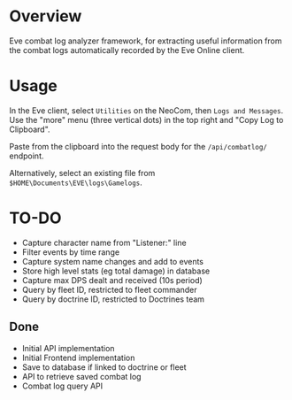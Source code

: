 Overview
========
Eve combat log analyzer framework, for extracting useful information from the combat logs automatically recorded by the Eve Online client.

Usage
=====
In the Eve client, select `Utilities` on the NeoCom, then `Logs and Messages`. Use the "more" menu (three vertical dots) in the top right and "Copy Log to Clipboard".

Paste from the clipboard into the request body for the `/api/combatlog/` endpoint.

Alternatively, select an existing file from `$HOME\Documents\EVE\logs\Gamelogs`.

TO-DO
=====
* Capture character name from "Listener:" line
* Filter events by time range
* Capture system name changes and add to events
* Store high level stats (eg total damage) in database
* Capture max DPS dealt and received (10s period)
* Query by fleet ID, restricted to fleet commander
* Query by doctrine ID, restricted to Doctrines team

Done
----
* Initial API implementation
* Initial Frontend implementation
* Save to database if linked to doctrine or fleet
* API to retrieve saved combat log
* Combat log query API

